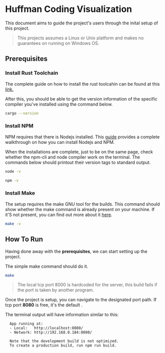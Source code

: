 # Huffman Coding Visualization

This document aims to guide the project's users through the inital setup of this project.

> This projects assumes a Linux or Unix platform and makes no guarantees on running on Windows OS.

## Prerequisites

### Install Rust Toolchain

The complete guide on how to install the rust toolcahin can be found at this [link.]( https://www.rust-lang.org/tools/install)

After this, you should be able to get the version information of the specific compiler you've installed using the command below.

```bash
cargo --version
```

### Install NPM

NPM requires that there is Nodejs installed. This [guide](https://docs.npmjs.com/downloading-and-installing-node-js-and-npm) provides a complete walkthrough on how you can install Nodejs and NPM.

When the installations are complete, just to be on the same page, check whether the npm-cli and node compiler work on the terminal. The commands below should printout their version tags to standard output.

```bash
node -v
```

```bash
npm -v
```

### Install Make

The setup requires the make GNU tool for the builds. This command should show whether the make command is already present on your machine. If it'S not present, you can find out more about it [here](https://www.gnu.org/software/make/).

```bash
make -v
```

## How To Run

Having done away with the **prerequisites**, we can start setting up the project.

The simple make command should do it.

```bash
make
```

> The local tcp port 8000 is hardcoded for the server, this build fails if the port is taken by another program.

Once the project is setup, you can navigate to the designated port path. If tcp port **8080** is free, it's the default .

The terminal output will have information similar to this:
```
  App running at:
  - Local:   http://localhost:8080/ 
  - Network: http://192.168.0.184:8080/

  Note that the development build is not optimized.
  To create a production build, run npm run build.
```

